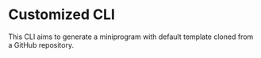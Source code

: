 # Customized CLI

This CLI aims to generate a miniprogram with default template cloned from a GitHub repository.